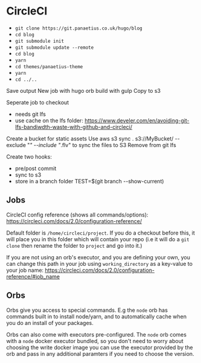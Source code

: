 # CircleCI

- `git clone https://git.panaetius.co.uk/hugo/blog`
- `cd blog`
- `git submodule init`
- `git submodule update --remote`
- `cd blog`
- `yarn`
- `cd themes/panaetius-theme`
- `yarn`
- `cd ../..`

Save output
New job with hugo orb
build with gulp
Copy to s3

Seperate job to checkout
- needs git lfs
- use cache on the lfs folder: <https://www.develer.com/en/avoiding-git-lfs-bandiwdth-waste-with-github-and-circleci/>

Create a bucket for static assets
Use aws s3 sync . s3://MyBucket/ --exclude "*" --include "*.flv"
to sync the files to S3
Remove from git lfs

Create two hooks:
- pre/post commit
- sync to s3
- store in a branch folder TEST=$(git branch --show-current)

## Jobs

CircleCI config reference (shows all commands/options): <https://circleci.com/docs/2.0/configuration-reference/>

Default folder is `/home/circleci/project`. If you do a checkout before this, it will place you in this folder which will contain your repo (i.e it will do a `git clone` then rename the folder to `project` and go into it.)

If you are not using an orb's executor, and you are defining your own, you can change this path in your job using `working_directory` as a key-value to your job name: <https://circleci.com/docs/2.0/configuration-reference/#job_name>

## Orbs

Orbs give you access to special commands. E.g the `node` orb has commands built in to install node/yarn, and to automatically cache when you do an install of your packages.

Orbs can also come with executors pre-configured. The `node` orb comes with a `node` docker executor bundled, so you don't need to worry about choosing the write docker image you can use the executor provided by the orb and pass in any additional paramters if you need to choose the version.
